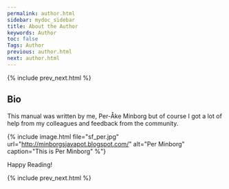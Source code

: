 ```yaml
---
permalink: author.html
sidebar: mydoc_sidebar
title: About the Author
keywords: Author
toc: false
Tags: Author
previous: author.html
next: author.html
---
```


{% include prev_next.html %}

## Bio
This manual was written by me, Per-Åke Minborg but of course I got a lot of help from my colleagues and feedback from the community. 

{% include image.html file="sf_per.jpg" url="http://minborgsjavapot.blogspot.com/" alt="Per Minborg" caption="This is Per Minborg" %"}

Happy Reading!

{% include prev_next.html %}
